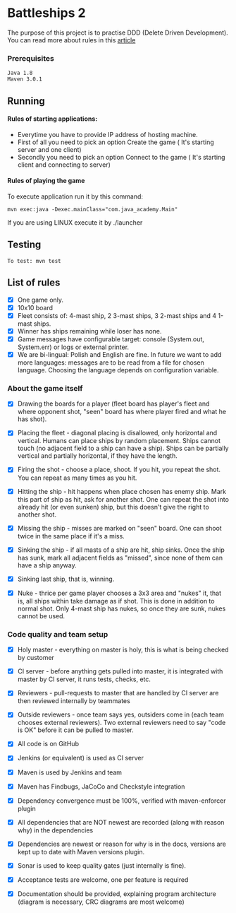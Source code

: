 # Battleships 2

The purpose of this project is to practise DDD (Delete Driven Development). You can read more about rules in this [article](https://en.wikipedia.org/wiki/Battleship_(game))

### Prerequisites


```
Java 1.8
Maven 3.0.1
```


## Running  

#### Rules of starting applications:

- Everytime you have to provide IP address of hosting machine.
- First of all you need to pick an option Create the game ( It's starting server and one client)
- Secondly you need to pick an option Connect to the game ( It's starting client and connecting to server)
 
#### Rules of playing the game


To execute application run it by this command: 

```
mvn exec:java -Dexec.mainClass="com.java_academy.Main"
```

If you are using LINUX execute it by ./launcher


## Testing

```
To test: mvn test
```


## List of rules

- [X] One game only.
- [X] 10x10 board
- [X] Fleet consists of: 4-mast ship, 2 3-mast ships, 3 2-mast ships and 4 1-mast ships.
- [X] Winner has ships remaining while loser has none.
- [X] Game messages have configurable target: console (System.out, System.err) or logs or external printer.
- [X] We are bi-lingual: Polish and English are fine. In future we want to add more languages: messages are to be read from a file for chosen language. Choosing the language depends on configuration variable.

### About the game itself

- [X] Drawing the boards for a player (fleet board has player's fleet and where opponent shot, "seen" board has where player fired and what he has shot). 
- [X] Placing the fleet - diagonal placing is disallowed, only horizontal and vertical. Humans can place ships by random placement. Ships cannot touch (no adjacent field to a ship can have a ship). Ships can be partially vertical and partially horizontal, if they have the length.
- [X] Firing the shot - choose a place, shoot. If you hit, you repeat the shot. You can repeat as many times as you hit.
- [X] Hitting the ship - hit happens when place chosen has enemy ship. Mark this part of ship as hit, ask for another shot. One can repeat the shot into already hit (or even sunken) ship, but this doesn't give the right to another shot.
- [X] Missing the ship - misses are marked on "seen" board. One can shoot twice in the same place if it's a miss.
- [X] Sinking the ship - if all masts of a ship are hit, ship sinks. Once the ship has sunk, mark all adjacent fields as "missed", since none of them can have a ship anyway.
- [X] Sinking last ship, that is, winning.

- [X] Nuke - thrice per game player chooses a 3x3 area and "nukes" it, that is, all ships within take damage as if shot. This is done in addition to normal shot. Only 4-mast ship has nukes, so once they are sunk, nukes cannot be used.

### Code quality and team setup

- [X] Holy master - everything on master is holy, this is what is being checked by customer
- [X] CI server - before anything gets pulled into master, it is integrated with master by CI server, it runs tests, checks, etc. 
- [X] Reviewers - pull-requests to master that are handled by CI server are then reviewed internally by teammates
- [X] Outside reviewers - once team says yes, outsiders come in (each team chooses external reviewers). Two external reviewers need to say "code is OK" before it can be pulled to master.
- [x] All code is on GitHub
- [X] Jenkins (or equivalent) is used as CI server
- [X] Maven is used by Jenkins and team
- [X] Maven has Findbugs, JaCoCo and Checkstyle integration 
- [X] Dependency convergence must be 100%, verified with maven-enforcer plugin
- [X] All dependencies that are NOT newest are recorded (along with reason why) in the dependencies
- [X] Dependencies are newest or reason for why is in the docs, versions are kept up to date with Maven versions plugin.
- [X] Sonar is used to keep quality gates (just internally is fine).
- [X] Acceptance tests are welcome, one per feature is required
- [X] Documentation should be provided, explaining program architecture (diagram is necessary, CRC diagrams are most welcome)


